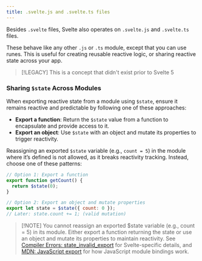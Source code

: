 ```yaml
---
title: .svelte.js and .svelte.ts files
---
```


Besides `.svelte` files, Svelte also operates on `.svelte.js` and `.svelte.ts` files.

These behave like any other `.js` or `.ts` module, except that you can use runes. This is useful for creating reusable reactive logic, or sharing reactive state across your app.

> [!LEGACY]
> This is a concept that didn't exist prior to Svelte 5

### Sharing `$state` Across Modules

When exporting reactive state from a module using `$state`, ensure it remains reactive and predictable by following one of these approaches:

- **Export a function**: Return the `$state` value from a function to encapsulate and provide access to it.
- **Export an object**: Use `$state` with an object and mutate its properties to trigger reactivity.

Reassigning an exported `$state` variable (e.g., `count = 5`) in the module where it’s defined is not allowed, as it breaks reactivity tracking. Instead, choose one of these patterns:

```javascript
// Option 1: Export a function
export function getCount() {
  return $state(0);
}

// Option 2: Export an object and mutate properties
export let state = $state({ count: 0 });
// Later: state.count += 1; (valid mutation)
```

> [!NOTE] You cannot reassign an exported $state variable (e.g., count = 5) in its module. Either export a function returning the state or use an object and mutate its properties to maintain reactivity. See [Compiler Errors: state_invalid_export](https://svelte.dev/docs/svelte/compiler-errors#state_invalid_export) for Svelte-specific details, and [MDN: JavaScript export](https://developer.mozilla.org/en-US/docs/Web/JavaScript/Reference/Statements/export) for how JavaScript module bindings work.
